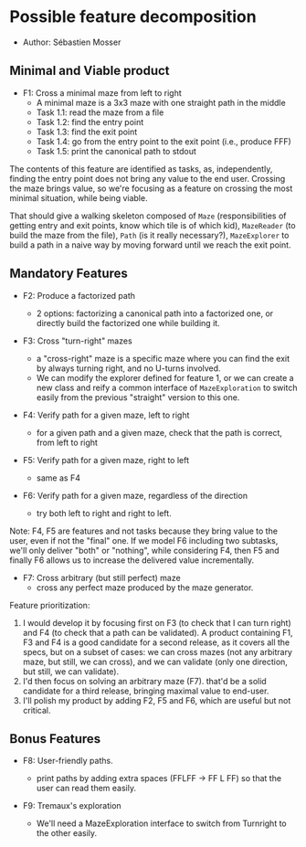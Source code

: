 # Possible feature decomposition

- Author: Sébastien Mosser

## Minimal and Viable product

- F1: Cross a minimal maze from left to right 
  - A minimal maze is a 3x3 maze with one straight path in the middle
  - Task 1.1: read the maze from a file
  - Task 1.2: find the entry point
  - Task 1.3: find the exit point
  - Task 1.4: go from the entry point to the exit point (i.e., produce FFF)
  - Task 1.5: print the canonical path to stdout

The contents of this feature are identified as tasks, as, independently, finding the entry point does not bring any value to the end user. Crossing the maze brings value, so we're focusing as a feature on crossing the most minimal situation, while being viable.

That should give a walking skeleton composed of `Maze` (responsibilities of getting entry and exit points, know which tile is of which kid), `MazeReader` (to build the maze from the file), `Path` (is it really necessary?), `MazeExplorer` to build a path in a naive way by moving forward until we reach the exit point.

## Mandatory Features

- F2: Produce a factorized path
  - 2 options: factorizing a canonical path into a factorized one, or directly build the factorized one while building it.

- F3: Cross "turn-right" mazes
  - a "cross-right" maze is a specific maze where you can find the exit by always turning right, and no U-turns involved.
  - We can modify the explorer defined for feature 1, or we can create a new class and reify a common interface of `MazeExploration` to switch easily from the previous "straight" version to this one.

- F4: Verify path for a given maze, left to right
  - for a given path and a given maze, check that the path is correct, from left to right

- F5: Verify path for a given maze, right to left
  - same as F4

- F6: Verify path for a given maze, regardless of the direction
  - try both left to right and right to left.

Note: F4, F5 are features and not tasks because they bring value to the user, even if not the "final" one. If we model F6 including two subtasks, we'll only deliver "both" or "nothing", while considering F4, then F5 and finally F6 allows us to increase the delivered value incrementally.

- F7: Cross arbitrary (but still perfect) maze
  - cross any perfect maze produced by the maze generator.

Feature prioritization:
  1. I would develop it by focusing first on F3 (to check that I can turn right) and F4 (to check that a path can be validated). A product containing F1, F3 and F4 is a good candidate for a second release, as it covers all the specs, but on a subset of cases: we can cross mazes (not any arbitrary maze, but still, we can cross), and we can validate (only one direction, but still, we can validate).
  2. I'd then focus on solving an arbitrary maze (F7). that'd be a solid candidate for a third release, bringing maximal value to end-user.
  3. I'll polish my product by adding F2, F5 and F6, which are useful but not critical.

## Bonus Features

- F8: User-friendly paths.
  - print paths by adding extra spaces (FFLFF -> FF L FF) so that the user can read them easily.

- F9: Tremaux's exploration
  - We'll need a MazeExploration interface to switch from Turnright to the other easily.
  